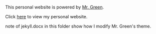 This personal website is powered by [Mr. Green](https://github.com/MrGreensWorkshop/MrGreen-JekyllTheme).

Click [here](https://jingxiang-zhang.github.io/) to view my personal website.

note of jekyll.docx in this folder show how I modify Mr. Green's theme. 
